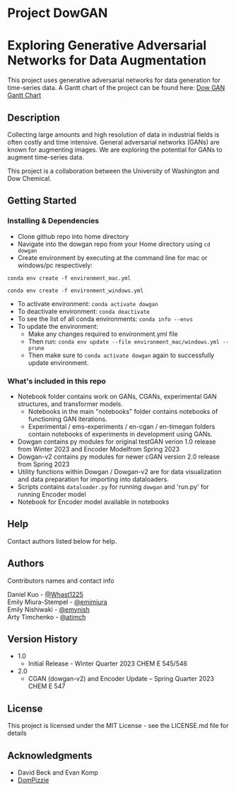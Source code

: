 # Project DowGAN

# Exploring Generative Adversarial Networks for Data Augmentation

This project uses generative adversarial networks for data generation for time-series data. A Gantt chart of the project can be found here: [Dow GAN Gantt Chart](https://docs.google.com/spreadsheets/d/1TDkpIP71Qa-njRVNn1pCFSOW9tKn3kIfl4yciAdwVgk/edit?usp=sharing)

## Description

Collecting large amounts and high resolution of data in industrial fields is often costly and time intensive. General adversarial networks (GANs) are known for augmenting images. We are exploring the potential for GANs to augment time-series data. 

This project is a collaboration between the University of Washington and Dow Chemical.

## Getting Started

### Installing & Dependencies

* Clone github repo into home directory
* Navigate into the dowgan repo from your Home directory using `cd dowgan`
* Create environment by executing at the command line for mac or windows/pc respectively:
```
conda env create -f environment_mac.yml
```
```
conda env create -f environment_windows.yml
```
* To activate environment: `conda activate dowgan`
* To deactivate environment: `conda deactivate`
* To see the list of all conda environments: `conda info --envs`
* To update the environment: 
    * Make any changes required to environment.yml file
    * Then run: `conda env update --file environment_mac/windows.yml --prune`
    * Then make sure to `conda activate dowgan` again to successfully update environment.

### What's included in this repo

* Notebook folder contains work on GANs, CGANs, experimental GAN structures, and transformer models.
    * Notebooks in the main "notebooks" folder contains notebooks of functioning GAN iterations.
    * Experimental / ems-experiments / en-cgan / en-timegan folders contain notebooks of experiments in development using GANs.
* Dowgan contains py modules for original testGAN verion 1.0 release from Winter 2023 and Encoder Modelfrom Spring 2023
* Dowgan-v2 contains py modules for newer cGAN version 2.0 release from Spring 2023
* Utility functions within Dowgan / Dowgan-v2 are for data visualization and data preparation for importing into dataloaders.
* Scripts contains `dataloader.py` for running `dowgan` and 'run.py' for running Encoder model
* Notebook for Encoder model available in notebooks

## Help

Contact authors listed below for help.

## Authors

Contributors names and contact info

Daniel Kuo - [@Whast1225](https://github.com/Whast1225)  
Emily Miura-Stempel - [@emimiura](https://github.com/emimiura)  
Emily Nishiwaki - [@emynish](https://github.com/emynish)  
Arty Timchenko - [@atimch](https://github.com/atimch)

## Version History

* 1.0
    * Initial Release - Winter Quarter 2023 CHEM E 545/546
* 2.0
    * CGAN (dowgan-v2) and Encoder Update – Spring Quarter 2023 CHEM E 547

## License

This project is licensed under the MIT License - see the LICENSE.md file for details

## Acknowledgments

* David Beck and Evan Komp 
* [DomPizzie](https://gist.github.com/DomPizzie/7a5ff55ffa9081f2de27c315f5018afc)
